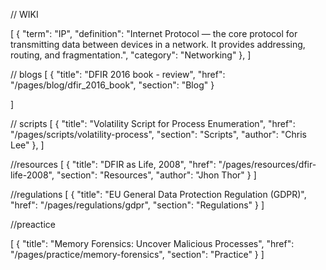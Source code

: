 // WIKI

[
{
"term": "IP",
"definition": "Internet Protocol — the core protocol for transmitting data between devices in a network. It provides addressing, routing, and fragmentation.",
"category": "Networking"
},
]

// blogs
[
{
"title": "DFIR 2016 book - review",
"href": "/pages/blog/dfir_2016_book",
"section": "Blog"
}

]

// scripts
[
{
"title": "Volatility Script for Process Enumeration",
"href": "/pages/scripts/volatility-process",
"section": "Scripts",
"author": "Chris Lee"
},
]

//resources
[
  {
    "title": "DFIR as Life, 2008",
    "href": "/pages/resources/dfir-life-2008",
    "section": "Resources",
    "author": "Jhon Thor"
  }
]

//regulations
[
  {
    "title": "EU General Data Protection Regulation (GDPR)",
    "href": "/pages/regulations/gdpr",
    "section": "Regulations"
  }
]

//preactice

[
 {
    "title": "Memory Forensics: Uncover Malicious Processes",
    "href": "/pages/practice/memory-forensics",
    "section": "Practice"
  }
]